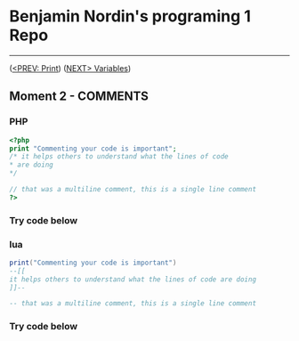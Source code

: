 #  Benjamin Nordin's programing 1 Repo #

***
([<PREV: Print](../print/code.md)) ([NEXT\> Variables](../variables/code.md))

##  Moment 2 - COMMENTS ##

### PHP ###

``` php
<?php
print "Commenting your code is important";
/* it helps others to understand what the lines of code
* are doing
*/

// that was a multiline comment, this is a single line comment
?>
```
### Try code below ###

<script src="//repl.it/embed/Kuv6/0.js"></script>

### lua ###
``` lua
print("Commenting your code is important")
--[[
it helps others to understand what the lines of code are doing
]]--

-- that was a multiline comment, this is a single line comment
```

### Try code below ###

<script src="//repl.it/embed/KuvN/1.js"></script>
